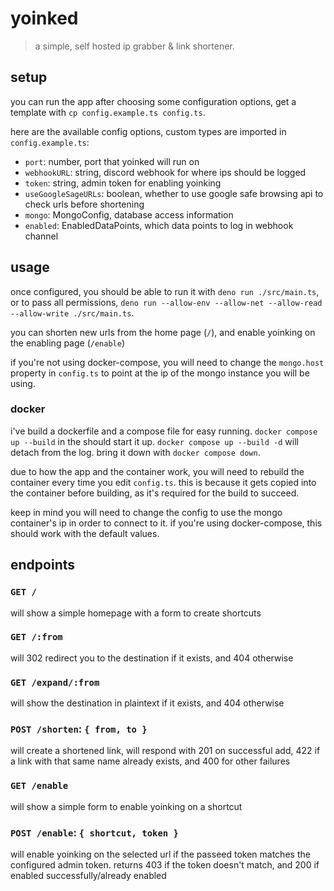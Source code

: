 # yoinked
> a simple, self hosted ip grabber & link shortener.

## setup
you can run the app after choosing some configuration options, get a template with `cp config.example.ts config.ts`.

here are the available config options, custom types are imported in `config.example.ts`:
 - `port`: number, port that yoinked will run on
 - `webhookURL`: string, discord webhook for where ips should be logged
 - `token`: string, admin token for enabling yoinking
 - `useGoogleSageURLs`: boolean, whether to use google safe browsing api to check urls before shortening
 - `mongo`: MongoConfig, database access information
 - `enabled`: EnabledDataPoints, which data points to log in webhook channel

## usage
once configured, you should be able to run it with `deno run ./src/main.ts`, or to pass all permissions, `deno run --allow-env --allow-net --allow-read --allow-write ./src/main.ts`.

you can shorten new urls from the home page (`/`), and enable yoinking on the enabling page (`/enable`)

if you're not using docker-compose, you will need to change the `mongo.host` property in `config.ts` to point at the ip of the mongo instance you will be using.

### docker
i've build a dockerfile and a compose file for easy running. `docker compose up --build` in the should start it up. `docker compose up --build -d` will detach from the log. bring it down with `docker compose down`.

due to how the app and the container work, you will need to rebuild the container every time you edit `config.ts`. this is because it gets copied into the container before building, as it's required for the build to succeed.

keep in mind you will need to change the config to use the mongo container's ip in order to connect to it. if you're using docker-compose, this should work with the default values.

## endpoints

### `GET /`
will show a simple homepage with a form to create shortcuts

### `GET /:from`
will 302 redirect you to the destination if it exists, and 404 otherwise

### `GET /expand/:from`
will show the destination in plaintext if it exists, and 404 otherwise

### `POST /shorten`: `{ from, to }`
will create a shortened link, will respond with 201 on successful add, 422 if a link with that same name already exists, and 400 for other failures

### `GET /enable`
will show a simple form to enable yoinking on a shortcut

### `POST /enable`: `{ shortcut, token }`
will enable yoinking on the selected url if the passeed token matches the configured admin token. returns 403 if the token doesn't match, and 200 if enabled successfully/already enabled

